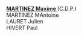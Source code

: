 <u><b> MARTINEZ Maxime </b></u> (C.D.P.) <br/>
MARTINEZ MAntoine <br/>
LAURET Julien <br/>
HIVERT Paul <br/>
